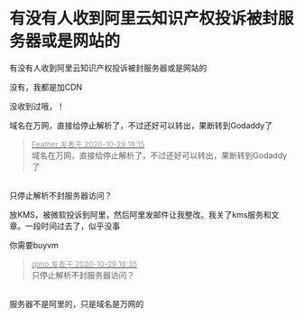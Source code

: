 # 有没有人收到阿里云知识产权投诉被封服务器或是网站的


有没有人收到阿里云知识产权投诉被封服务器或是网站的<img id="aimg_rZgG6" onclick="zoom(this, this.src, 0, 0, 0)" class="zoom" src="https://cdn.jsdelivr.net/gh/hishis/forum-master/public/images/patch.gif" onmouseover="img_onmouseoverfunc(this)" onload="thumbImg(this)" border="0" alt="" />

没有，我都是加CDN<img id="aimg_vEzVA" onclick="zoom(this, this.src, 0, 0, 0)" class="zoom" src="https://cdn.jsdelivr.net/gh/hishis/forum-master/public/images/patch.gif" onmouseover="img_onmouseoverfunc(this)" onload="thumbImg(this)" border="0" alt="" />

没收到过哦，！

域名在万网，直接给停止解析了，不过还好可以转出，果断转到Godaddy了

<div class="quote"><blockquote><font size="2"><a href="https://www.hostloc.com/forum.php?mod=redirect&amp;goto=findpost&amp;pid=9370547&amp;ptid=759918" target="_blank"><font color="#999999">Feather 发表于 2020-10-29 18:15</font></a></font><br />
域名在万网，直接给停止解析了，不过还好可以转出，果断转到Godaddy了</blockquote></div><br />
只停止解析不封服务器访问？

放KMS，被微软投诉到阿里，然后阿里发邮件让我整改。我关了kms服务和文章。一段时间过去了，似乎没事

你需要buyvm

<div class="quote"><blockquote><font size="2"><a href="https://www.hostloc.com/forum.php?mod=redirect&amp;goto=findpost&amp;pid=9370625&amp;ptid=759918" target="_blank"><font color="#999999">qimo 发表于 2020-10-29 18:35</font></a></font><br />
只停止解析不封服务器访问？</blockquote></div><br />
服务器不是阿里的，只是域名是万网的
